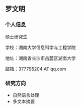 ## 罗文明
### 个人信息
硕士研究生

学校：湖南大学信息科学与工程学院

地址：湖南省长沙市岳麓区湖南大学

邮箱：377795204 AT qq.com
### 研究方向
- 自然语言处理
- 多文本摘要
